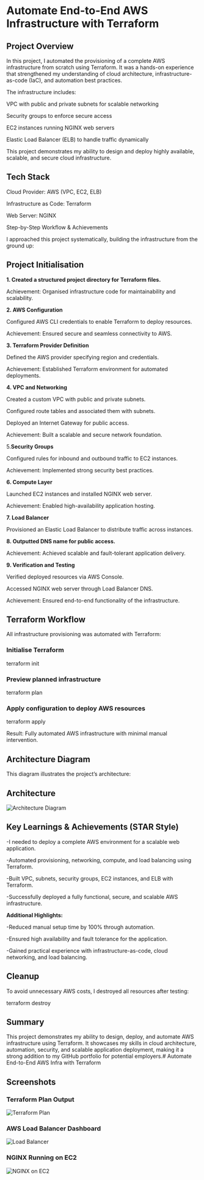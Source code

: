 # Automate End-to-End AWS Infrastructure with Terraform
## Project Overview
In this project, I automated the provisioning of a complete AWS infrastructure from scratch using Terraform. It was a hands-on experience that strengthened my understanding of cloud architecture, infrastructure-as-code (IaC), and automation best practices.

The infrastructure includes:

VPC with public and private subnets for scalable networking

Security groups to enforce secure access

EC2 instances running NGINX web servers

Elastic Load Balancer (ELB) to handle traffic dynamically

This project demonstrates my ability to design and deploy highly available, scalable, and secure cloud infrastructure.

## Tech Stack

Cloud Provider: AWS (VPC, EC2, ELB)

Infrastructure as Code: Terraform

Web Server: NGINX

Step-by-Step Workflow & Achievements

I approached this project systematically, building the infrastructure from the ground up:

## Project Initialisation

**1. Created a structured project directory for Terraform files.**

Achievement: Organised infrastructure code for maintainability and scalability.

**2. AWS Configuration**

Configured AWS CLI credentials to enable Terraform to deploy resources.

Achievement: Ensured secure and seamless connectivity to AWS.

**3. Terraform Provider Definition**

Defined the AWS provider specifying region and credentials.

Achievement: Established Terraform environment for automated deployments.

**4. VPC and Networking**

Created a custom VPC with public and private subnets.

Configured route tables and associated them with subnets.

Deployed an Internet Gateway for public access.

Achievement: Built a scalable and secure network foundation.

5.**Security Groups**

Configured rules for inbound and outbound traffic to EC2 instances.

Achievement: Implemented strong security best practices.

**6. Compute Layer**

Launched EC2 instances and installed NGINX web server.

Achievement: Enabled high-availability application hosting.

**7. Load Balancer**

Provisioned an Elastic Load Balancer to distribute traffic across instances.

**8. Outputted DNS name for public access.**

Achievement: Achieved scalable and fault-tolerant application delivery.

**9. Verification and Testing**

Verified deployed resources via AWS Console.

Accessed NGINX web server through Load Balancer DNS.

Achievement: Ensured end-to-end functionality of the infrastructure.

## Terraform Workflow

All infrastructure provisioning was automated with Terraform:

### Initialise Terraform
terraform init

### Preview planned infrastructure
terraform plan

### Apply configuration to deploy AWS resources
terraform apply

Result: Fully automated AWS infrastructure with minimal manual intervention.

## Architecture Diagram

This diagram illustrates the project’s architecture:

## Architecture
![Architecture Diagram](./docs//architecture/architecture-diagram.png)

## Key Learnings & Achievements (STAR Style)
-I needed to deploy a complete AWS environment for a scalable web application.

-Automated provisioning, networking, compute, and load balancing using Terraform.

-Built VPC, subnets, security groups, EC2 instances, and ELB with Terraform.

-Successfully deployed a fully functional, secure, and scalable AWS infrastructure.

**Additional Highlights:**

-Reduced manual setup time by 100% through automation.

-Ensured high availability and fault tolerance for the application.

-Gained practical experience with infrastructure-as-code, cloud networking, and load balancing.

## Cleanup

To avoid unnecessary AWS costs, I destroyed all resources after testing:

terraform destroy

## Summary
This project demonstrates my ability to design, deploy, and automate AWS infrastructure using Terraform. It showcases my skills in cloud architecture, automation, security, and scalable application deployment, making it a strong addition to my GitHub portfolio for potential employers.# Automate End-to-End AWS Infra with Terraform

## Screenshots

### Terraform Plan Output
![Terraform Plan](./docs/screenshots/terraform-plan.png)

### AWS Load Balancer Dashboard
![Load Balancer](./docs/screenshots/aws-loadbalancer.png)

### NGINX Running on EC2
![NGINX on EC2](./docs/screenshots/nginx-ec2.png)
